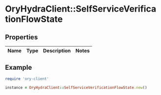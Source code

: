 # OryHydraClient::SelfServiceVerificationFlowState

## Properties

| Name | Type | Description | Notes |
| ---- | ---- | ----------- | ----- |

## Example

```ruby
require 'ory-client'

instance = OryHydraClient::SelfServiceVerificationFlowState.new()
```

